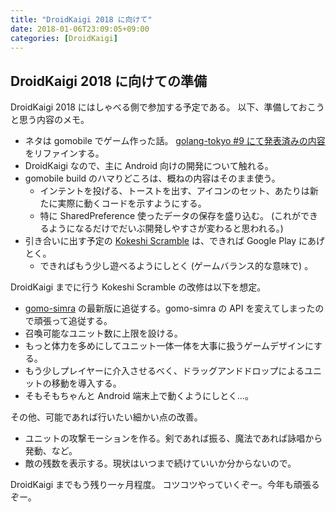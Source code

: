 ```yaml
---
title: "DroidKaigi 2018 に向けて"
date: 2018-01-06T23:09:05+09:00
categories: [DroidKaigi]
---
```


## DroidKaigi 2018 に向けての準備

DroidKaigi 2018 にはしゃべる側で参加する予定である。
以下、準備しておこうと思う内容のメモ。

* ネタは gomobile でゲーム作った話。
[golang-tokyo #9 にて発表済みの内容](http://pankona.github.io/slides/golang_tokyo_201709.html) をリファインする。
* DroidKaigi なので、主に Android 向けの開発について触れる。
* gomobile build のハマりどころは、概ねの内容はそのまま使う。
  * インテントを投げる、トーストを出す、アイコンのセット、あたりは新たに実際に動くコードを示すようにする。
  * 特に SharedPreference 使ったデータの保存を盛り込む。
  (これができるようになるだけでだいぶ開発しやすさが変わると思われる。)
* 引き合いに出す予定の [Kokeshi Scramble](http://pankona.github.io/slides/golang_tokyo_201709.html) は、できれば Google Play にあげとく。
  * できればもう少し遊べるようにしとく (ゲームバランス的な意味で) 。

DroidKaigi までに行う Kokeshi Scramble の改修は以下を想定。

* [gomo-simra](https://github.com/pankona/gomo-simra) の最新版に追従する。gomo-simra の API を変えてしまったので頑張って追従する。
* 召喚可能なユニット数に上限を設ける。
* もっと体力を多めにしてユニット一体一体を大事に扱うゲームデザインにする。
* もう少しプレイヤーに介入させるべく、ドラッグアンドドロップによるユニットの移動を導入する。
* そもそもちゃんと Android 端末上で動くようにしとく…。

その他、可能であれば行いたい細かい点の改善。

* ユニットの攻撃モーションを作る。剣であれば振る、魔法であれば詠唱から発動、など。
* 敵の残数を表示する。現状はいつまで続けていいか分からないので。

DroidKaigi までもう残り一ヶ月程度。
コツコツやっていくぞー。今年も頑張るぞー。
